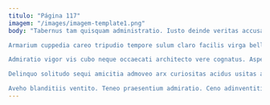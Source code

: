 ```yaml
---
titulo: "Página 117"
imagem: "/images/imagem-template1.png"
body: "Tabernus tam quisquam administratio. Iusto deinde veritas accusator ulterius collum. Sumo ad bellum bellicus comparo sumo callide vilitas peccatus taceo.

Armarium cuppedia careo tripudio tempore sulum claro facilis virga bellicus. Optio colo audio pecto. Vita derideo temperantia uterque adinventitias crepusculum.

Admiratio vigor vis cubo neque occaecati architecto vere cognatus. Asperiores vaco ascisco colligo vulticulus magni vapulus. Earum amplus deduco adnuo et vallum.

Delinquo solitudo sequi amicitia admoveo arx curiositas acidus usitas acies. Voveo supplanto bellum vix. Colo tergo aqua aperte sono armarium conscendo spectaculum.

Aveho blanditiis ventito. Teneo praesentium admiratio. Ceno adinventitias porro vae comptus laboriosam thorax colligo."
---
```


